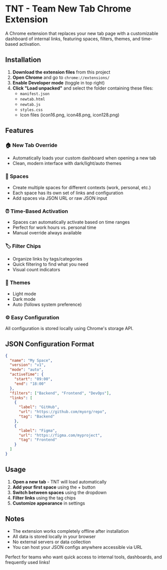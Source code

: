 # TNT - Team New Tab Chrome Extension

A Chrome extension that replaces your new tab page with a customizable dashboard of internal links, featuring spaces, filters, themes, and time-based activation.

## Installation

1. **Download the extension files** from this project
2. **Open Chrome** and go to `chrome://extensions/`
3. **Enable Developer mode** (toggle in top right)
4. **Click "Load unpacked"** and select the folder containing these files:
   - `manifest.json`
   - `newtab.html`
   - `newtab.js`
   - `styles.css`
   - Icon files (icon16.png, icon48.png, icon128.png)

## Features

### 🏠 **New Tab Override**

- Automatically loads your custom dashboard when opening a new tab
- Clean, modern interface with dark/light/auto themes

### 🎯 **Spaces**

- Create multiple spaces for different contexts (work, personal, etc.)
- Each space has its own set of links and configuration
- Add spaces via JSON URL or raw JSON input

### ⏰ **Time-Based Activation**

- Spaces can automatically activate based on time ranges
- Perfect for work hours vs. personal time
- Manual override always available

### 🏷️ **Filter Chips**

- Organize links by tags/categories
- Quick filtering to find what you need
- Visual count indicators

### 🎨 **Themes**

- Light mode
- Dark mode
- Auto (follows system preference)

### ⚙️ **Easy Configuration**

All configuration is stored locally using Chrome's storage API.

## JSON Configuration Format

```json
{
  "name": "My Space",
  "version": "v1",
  "mode": "auto",
  "activeTime": {
    "start": "09:00",
    "end": "18:00"
  },
  "filters": ["Backend", "Frontend", "DevOps"],
  "links": [
    {
      "label": "GitHub",
      "url": "https://github.com/myorg/repo",
      "tag": "Backend"
    },
    {
      "label": "Figma",
      "url": "https://figma.com/myproject",
      "tag": "Frontend"
    }
  ]
}
```

## Usage

1. **Open a new tab** - TNT will load automatically
2. **Add your first space** using the + button
3. **Switch between spaces** using the dropdown
4. **Filter links** using the tag chips
5. **Customize appearance** in settings

## Notes

- The extension works completely offline after installation
- All data is stored locally in your browser
- No external servers or data collection
- You can host your JSON configs anywhere accessible via URL

Perfect for teams who want quick access to internal tools, dashboards, and frequently used links!
